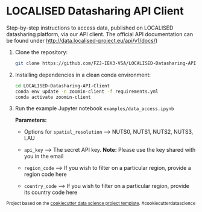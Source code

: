 LOCALISED Datasharing API Client
==============================

Step-by-step instructions to access data, published on LOCALISED datasharing platform, via our API client. The official API documentation can be found under http://data.localised-project.eu/api/v1/docs/)

1. Clone the repository:
    ```bash
    git clone https://github.com/FZJ-IEK3-VSA/LOCALISED-Datasharing-API-Client.git
    ```

2. Installing dependencies in a clean conda environment:
    ```bash
    cd LOCALISED-Datasharing-API-Client
    conda env update -n zoomin-client -f requirements.yml 
    conda activate zoomin-client
    ```

3. Run the example Jupyter notebook `examples/data_access.ipynb` 

    **Parameters:**

    - Options for `spatial_resolution` --> NUTS0, NUTS1, NUTS2, NUTS3, LAU 

    - `api_key` --> The secret API key. **Note:** Please use the key shared with you in the email 

    - `region_code` --> If you wish to filter on a particular region, provide a region code here

    - `country_code` --> If you wish to filter on a particular region, provide its country code here



<p><small>Project based on the <a target="_blank" href="https://drivendata.github.io/cookiecutter-data-science/">cookiecutter data science project template</a>. #cookiecutterdatascience</small></p>